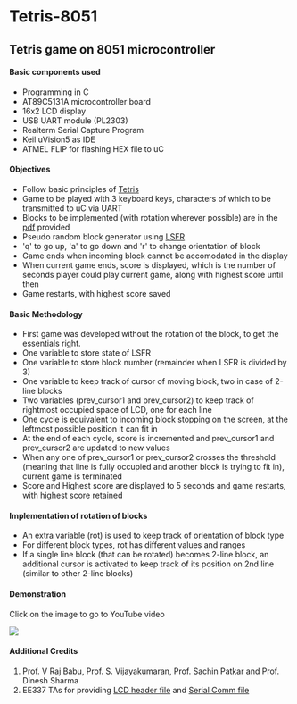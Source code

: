 # Tetris-8051
## Tetris game on 8051 microcontroller
#### Basic components used
- Programming in C
- AT89C5131A microcontroller board
- 16x2 LCD display
- USB UART module (PL2303)
- Realterm Serial Capture Program
- Keil uVision5 as IDE
- ATMEL FLIP for flashing HEX file to uC

#### Objectives
- Follow basic principles of [Tetris](https://en.wikipedia.org/wiki/Tetris)
- Game to be played with 3 keyboard keys, characters of which to be transmitted to uC via UART
- Blocks to be implemented (with rotation wherever possible) are in the [pdf](https://github.com/NeelkamalBhuyan/Tetris-8051/blob/main/tetris.pdf) provided
- Pseudo random block generator using [LSFR](https://en.wikipedia.org/wiki/Linear-feedback_shift_register)
- 'q' to go up, 'a' to go down and 'r' to change orientation of block
- Game ends when incoming block cannot be accomodated in the display
- When current game ends, score is displayed, which is the number of seconds player could play current game, along with highest score until then
- Game restarts, with highest score saved

#### Basic Methodology
- First game was developed without the rotation of the block, to get the essentials right.
- One variable to store state of LSFR
- One variable to store block number (remainder when LSFR is divided by 3)
- One variable to keep track of cursor of moving block, two in case of 2-line blocks
- Two variables (prev_cursor1 and prev_cursor2) to keep track of rightmost occupied space of LCD, one for each line
- One cycle is equivalent to incoming block stopping on the screen, at the leftmost possible position it can fit in
- At the end of each cycle, score is incremented and prev_cursor1 and prev_cursor2 are updated to new values
- When any one of prev_cursor1 or prev_cursor2 crosses the threshold (meaning that line is fully occupied and another block is trying to fit in), current game is terminated
- Score and Highest score are displayed to 5 seconds and game restarts, with highest score retained

#### Implementation of rotation of blocks
- An extra variable (rot) is used to keep track of orientation of block type
- For different block types, rot has different values and ranges
- If a single line block (that can be rotated) becomes 2-line block, an additional cursor is activated to keep track of its position on 2nd line (similar to other 2-line blocks)

#### Demonstration
Click on the image to go to YouTube video

[![](http://img.youtube.com/vi/FZ_vSeb56PM/0.jpg)](http://www.youtube.com/watch?v=FZ_vSeb56PM "")
#### Additional Credits
1. Prof. V Raj Babu, Prof.  S. Vijayakumaran, Prof. Sachin Patkar and Prof. Dinesh Sharma
2. EE337 TAs for providing [LCD header file](https://github.com/NeelkamalBhuyan/Tetris-8051/blob/main/lcd.h) and [Serial Comm file](https://github.com/NeelkamalBhuyan/Tetris-8051/blob/main/serial.c)
